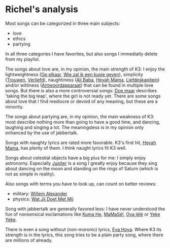 # Richel's analysis

Most songs can be categorized in three main subjects: 
 * love
 * ethics 
 * partying

In all three categories I have favorites, but also songs I
immediatly delete from my playlist.

The songs about love are, in my opinion, the main strength of K3: I
enjoy the lightweightness ([Op elkaar](OpElkaar.md), [Wie zal ik een
kusje geven](WieZalIkEenKusjeGeven.md)), simplicity
([Trouwen](Trouwen.md), [Verliefd](K3Verliefd.md)), naughtiness
([Ali Baba](AliBaba.md), [Heyah Mama](K3HeyahMama.md),
[Liefdeskapitein](Liefdeskapitein.md)) and/or wittiness
([Antwoordapparaat](Antwoordapparaat.md)) that can be found in
multiple love songs. But there is also a more controversial songs: [Doe
maar](DoeMaar.md) describes 'taking the big leap', where the girl is
not ready yet. There are some songs about love that I find mediocre or
devoid of any meaning, but these are a minority.

The songs about partying are, in my opinion, the main weakness of K3:
most describe nothing more than going to have a good time, and dancing,
laughing and singing a lot. The meaningsless is in my opinion only
enhanced by the use of jabbertalk.

Songs with naughty lyrics are rated more favorable. K3's first hit,
[Heyah Mama](HeyahMama.md), has plenty of them. I think naught lyrics
fit K3 well.

Songs about celestial objects have a big plus for me: I simply enjoy
astronomy. Especially [Jupiter](Jupiter.md) is a song I greatly enjoy
because they sing about dancing on the moon and standing on the rings of
Saturn (which is not as simple in reality).

Also songs with terms you have to look up, can count on better reviews:
 * military: [Willem Alexander](WillemAlexander.md)
 * physics: [Wat Jij Doet Met Mij](WatJijDoetMetMij.md)

Song with jabbertalk are generally favored less: I have never understood
the fun of nonsensical exclamations like [Kuma He](HumaHe.md),
[MaMaSé!](MaMaSe.md), [Oya lélé](K3OyaLele.md) or [Yeke
Yeke](YekeYeke.md).

There is even a song without (non-moronic) lyrics, [Eya Hoya](EyaHoya.md).
Where K3 its strength is in the lyrics, this song tries to be a plain
party song, where there are millions of already. 